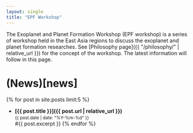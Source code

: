 ```yaml
---
layout: single
title: "EPF Workshop"
---
```


The Exoplanet and Planet Formation Workshop (EPF workshop) is a series of workshop held in the East Asia regions to discuss the exoplanet and planet formation researches. See [Philosophy page]({{ "/philosophy/" | relative_url }}) for the concept of the workshop. The latest information will follow in this page.

# (News)[news]

{% for post in site.posts limit:5 %}
- **[{{ post.title }}]({{ post.url | relative_url }})**  
  <small>{{ post.date | date: "%Y-%m-%d" }}</small>  
  #{{ post.excerpt }}
{% endfor %}
